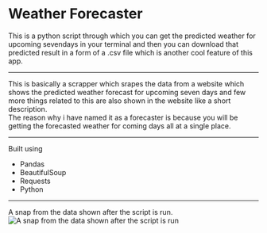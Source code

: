 # Weather Forecaster
This is a python script through which you can get the predicted weather for upcoming sevendays in your terminal and then you can download that predicted result in a form of a .csv file which is another cool feature of this app.
___
This is basically a scrapper which srapes the data from a website which shows the predicted weather forecast for upcoming seven days and few more things related to this are also shown in the website like a short description.
<br>
The reason why i have named it as a forecaster is because you will be getting the forecasted weather for coming days all at a single place.
___
Built using
* Pandas
* BeautifulSoup
* Requests
* Python
___
A snap from the data shown after the script is run.<br>
![A snap from the data shown after the script is run](https://res.cloudinary.com/harshkumarkhatri/image/upload/v1593627773/readme%20images/weather%20scrapper/Screenshot_at_2020-07-01_23-49-46_zuhi29.png)
